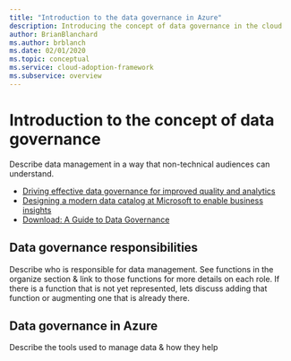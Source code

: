 ```yaml
---
title: "Introduction to the data governance in Azure"
description: Introducing the concept of data governance in the cloud
author: BrianBlanchard
ms.author: brblanch
ms.date: 02/01/2020
ms.topic: conceptual
ms.service: cloud-adoption-framework
ms.subservice: overview
---
```


# Introduction to the concept of data governance

Describe data management in a way that non-technical audiences can understand.

* [Driving effective data governance for improved quality and analytics](https://www.microsoft.com/itshowcase/driving-effective-data-governance-for-improved-quality-and-analytics)
* [Designing a modern data catalog at Microsoft to enable business insights](https://www.microsoft.com/itshowcase/designing-a-modern-data-catalog-at-microsoft-to-enable-business-insights)
* [Download: A Guide to Data Governance](https://query.prod.cms.rt.microsoft.com/cms/api/am/binary/RE4GEtu)


## Data governance responsibilities

Describe who is responsible for data management. See functions in the organize section & link to those functions for more details on each role. If there is a function that is not yet represented, lets discuss adding that function or augmenting one that is already there.

## Data governance in Azure

Describe the tools used to manage data & how they help
